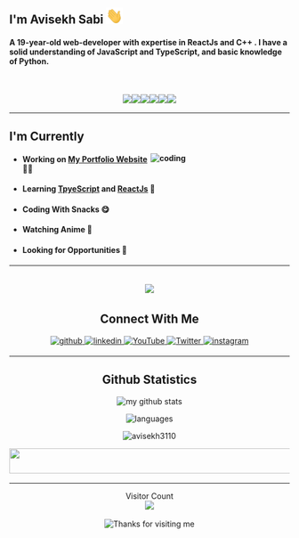## **I'm Avisekh Sabi** <img  src="https://raw.githubusercontent.com/ABSphreak/ABSphreak/master/gifs/Hi.gif" width="30px">

<h4>A 19-year-old <b>web-developer</b> with expertise in <b>ReactJs</b> and <b>C++</b> . I have a solid understanding of JavaScript and TypeScript, and basic knowledge of Python.<h4>
<br>
<p align="center">
  <img src="https://media3.giphy.com/media/ln7z2eWriiQAllfVcn/200w.webp" width="100"><img src="https://i.giphy.com/media/LMt9638dO8dftAjtco/200.webp" width="100"><img src="https://i.giphy.com/media/eNAsjO55tPbgaor7ma/200w.webp" width="100"><img src="https://media.giphy.com/media/kdFc8fubgS31b8DsVu/giphy.gif" width="100"><img src="https://i.giphy.com/media/KzJkzjggfGN5Py6nkT/200.webp" width="100"><img src="https://i.giphy.com/media/IdyAQJVN2kVPNUrojM/200.webp" width="100">
</p>
<hr>
<div>

## **I'm Currently**

<img align="right" alt="coding" width="250" src="https://camo.githubusercontent.com/5ddf73ad3a205111cf8c686f687fc216c2946a75005718c8da5b837ad9de78c9/68747470733a2f2f7468756d62732e6766796361742e636f6d2f4576696c4e657874446576696c666973682d736d616c6c2e676966" >

- <h4>Working on <a href="https://github.com/avisekh3110/mywebsite">My Portfolio Website</a> 👨‍💻
- <h4>Learning <a href="">TpyeScript</a> and <a href="">ReactJs</a> 🤘
- <h4>Coding With Snacks 😋
- <h4>Watching Anime 👻
- <h4>Looking for Opportunities 👀

</div>
<hr>
<h2 align="center"><img src="https://i.imgur.com/WkC2Lqe.gif" width="100px"></h2>
<h2 align="center"><b>Connect With Me</b></h2>
<div align="center">

<a href="https://github.com/avisekh3110" target="_blank">
<img src=https://img.shields.io/badge/github-%2324292e.svg?&style=for-the-badge&logo=github&logoColor=white alt=github style="margin-bottom: 5px;" />
</a>
<a href="https://www.linkedin.com/in/avisekh-sabi-660603246/" target="_blank"><img src=https://img.shields.io/badge/linkedin-%231E77B5.svg?&style=for-the-badge&logo=linkedin&logoColor=white alt=linkedin style="margin-bottom: 5px;" />
</a>
<a href="https://www.youtube.com/@avisekhartzz" target="_blank">
<img src=https://img.shields.io/badge/youtube-rgb(240,0,1).svg?&style=for-the-badge&logo=youtube&logoColor=white alt=YouTube style="margin-bottom: 5px;" />
</a>
<a href="https://twitter.com/Avisekh_sabi" target="_blank">
<img src=https://img.shields.io/badge/twitter-rgb(29,154,241).svg?&style=for-the-badge&logo=twitter&logoColor=white alt=Twitter style="margin-bottom: 5px;" />
</a>  
<a href="https://www.instagram.com/avisekh_sabi/" target="_blank">
<img src=https://img.shields.io/badge/instagram-%23000000.svg?&style=for-the-badge&logo=instagram&logoColor=white alt=instagram style="margin-bottom: 5px;" />
</a>

<hr>

<h2 align="center"><b>Github Statistics</b></h2>
<p align="center">
<img  src="https://github-readme-stats.vercel.app/api?username=avisekh3110&show_icons=true&line_height=21&theme=tokyonight" alt="my github stats" width="480" height="180"/>
</p>
<p align="center">
<img src="https://github-readme-stats.vercel.app/api/top-langs/?username=avisekh3110&layout=compact&theme=tokyonight" alt="languages" height="180"/>
</p>

<p align="center"><img src="https://github-readme-streak-stats.herokuapp.com/?user=avisekh3110&layout=compact&theme=tokyonight" alt="avisekh3110" /></p>
<p align="center">
 <img width=600" height="45" src="https://thumbs.gfycat.com/SlightWeepyElephantseal-size_restricted.gif" width="300">
</p>
<hr>
<p align="center"> 
   Visitor Count
 <br/>
  <img src="https://profile-counter.glitch.me/avisekh3110/count.svg" />
</p>

<img height="100" alt="Thanks for visiting me" width="100%" src="https://raw.githubusercontent.com/BrunnerLivio/brunnerlivio/master/images/marquee.svg" />
<br />

<!--
OLD ONE
### Hi there..I am Avisekh Sabi👋

**avisekh3110/avisekh3110** is a ✨ _special_ ✨ repository because its `README.md` (this file) appears on your GitHub profile.
- 👯 I’m looking to collaborate on
Here are some ideas to get you started:
LIVE AND DIE BY DREAM

- 🔭 I’m currently working on MY PORTFOLIO WEBSITE
- 🌱 I’m currently learning C++ AND REACTJS
- 💬 Ask me about ANYHTING
- 📫 How to reach me: avisekh.sabi31102003@gmail.com
- 😄 Pronouns: HE/HIM
- ⚡ Fun fact: "IF WE REMOVE ALL THE LAWS THEN CRIME RATE WOULD BE ZERO."
&nbsp;&nbsp;&nbsp;&nbsp;&nbsp;-->
